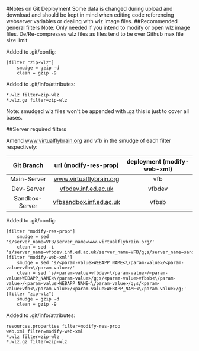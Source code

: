 #Notes on Git Deployment
Some data is changed during upload and download and should be kept in mind when editing code referencing webserver variables or dealing with wlz image files. 
##Recommended general filters
Note: Only needed if you intend to modify or open wlz image files.
De/Re-compresses wlz files as files tend to be over Github max file size limit

Added to .git/config:
```
[filter "zip-wlz"]
    smudge = gzip -d
    clean = gzip -9
```

Added to .git/info/attributes:
```
*.wlz filter=zip-wlz
*.wlz.gz filter=zip-wlz
```

Note: smudged wlz files won't be appended with .gz this is just to cover all bases.


##Server required filters

Amend www.virtualflybrain.org and vfb in the smudge of each filter respectively:

|   Git Branch      |   url (modify-res-prop)       |   deployment (modify-web-xml)     |
|:---------:|:---------------------:|:----------------------------:|
|   Main-Server     |	www.virtualflybrain.org     |	vfb                             |
|   Dev-Server      |	[vfbdev.inf.ed.ac.uk](http://vfbdev.inf.ed.ac.uk) | vfbdev      |
|   Sandbox-Server  |	[vfbsandbox.inf.ed.ac.uk](http://vfbsandbox.inf.ed.ac.uk) | vfbsb |


Added to .git/config:
```
[filter "modify-res-prop"]
    smudge = sed 's/server_name=VFB/server_name=www.virtualflybrain.org/'
    clean = sed -i 's/server_name=vfbdev.inf.ed.ac.uk/server_name=VFB/g;s/server_name=sandbox.inf.ed.ac.uk/server_name=VFB/g;s/server_name=www.virtualflybrain.org/server_name=VFB/g;'
[filter "modify-web-xml"]
    smudge = sed 's/<param-value>WEBAPP_NAME<\/param-value>/<param-value>vfb<\/param-value>/'
    clean = sed 's/<param-value>vfbdev<\/param-value>/<param-value>WEBAPP_NAME<\/param-value>/g;s/<param-value>vfbsb<\/param-value>/<param-value>WEBAPP_NAME<\/param-value>/g;s/<param-value>vfb<\/param-value>/<param-value>WEBAPP_NAME<\/param-value>/g;'
[filter "zip-wlz"]
    smudge = gzip -d
    clean = gzip -9
```
Added to .git/info/attributes:
```
resources.properties filter=modify-res-prop
web.xml filter=modify-web-xml
*.wlz filter=zip-wlz
*.wlz.gz filter=zip-wlz
```
